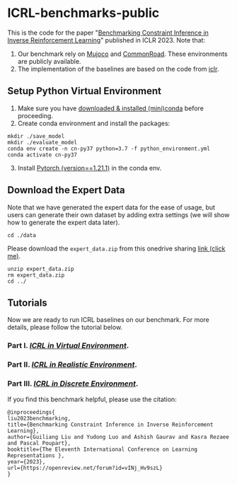 # ICRL-benchmarks-public
This is the code for the paper "[Benchmarking Constraint Inference in Inverse Reinforcement Learning](https://openreview.net/forum?id=vINj_Hv9szL)" published in ICLR 2023. Note that:
1. Our benchmark rely on [Mujoco](https://mujoco.org/) and [CommonRoad](https://commonroad.in.tum.de/commonroad-rl). These environments are publicly available. 
2. The implementation of the baselines are based on the code from [iclr](https://github.com/shehryar-malik/icrl).



## Setup Python Virtual Environment
1. Make sure you have [downloaded & installed (mini)conda](https://docs.conda.io/projects/conda/en/latest/user-guide/install/linux.html) before proceeding.
2. Create conda environment and install the packages:
```
mkdir ./save_model
mkdir ./evaluate_model
conda env create -n cn-py37 python=3.7 -f python_environment.yml
conda activate cn-py37
```
3. Install [Pytorch (version==1.21.1)](https://pytorch.org/) in the conda env.

## Download the Expert Data
Note that we have generated the expert data for the ease of usage, but users can generate their own dataset by adding extra settings (we will show how to generate the expert data later).

[//]: # (#### Step 1:)
```
cd ./data
```
[//]: # (### Step 2:)
Please download the `expert_data.zip` from this onedrive sharing [link (click me)](https://cuhko365-my.sharepoint.com/:u:/g/personal/liuguiliang_cuhk_edu_cn/Eb6F2_AYYO9LrIq7E54QtkwBpNZJd_FEIBWzY7B4_CrWMQ).

[//]: # (### Step 3:)
```
unzip expert_data.zip
rm expert_data.zip
cd ../
```

## Tutorials
Now we are ready to run ICRL baselines on our benchmark. For more details, please follow the tutorial below.
### Part I. [***ICRL in Virtual Environment***](./virtual_env_tutorial.md).
### Part II. [***ICRL in Realistic Environment***](./realisitic_env_tutorial.md).
### Part III. [***ICRL in Discrete Environment***](./discrete_env_tutorial.md).

If you find this benchmark helpful, please use the citation:
```
@inproceedings{
liu2023benchmarking,
title={Benchmarking Constraint Inference in Inverse Reinforcement Learning},
author={Guiliang Liu and Yudong Luo and Ashish Gaurav and Kasra Rezaee and Pascal Poupart},
booktitle={The Eleventh International Conference on Learning Representations },
year={2023},
url={https://openreview.net/forum?id=vINj_Hv9szL}
}
```